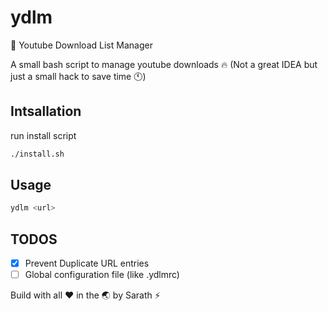 # ydlm
:arrow_down_small: Youtube Download List Manager 

A small bash script to manage youtube downloads :fire: (Not a great IDEA but just a small hack to save time :clock11:)

## Intsallation 

run install script
```bash
./install.sh

```

## Usage
```bash
ydlm <url>
```

## TODOS 
+ [x] Prevent Duplicate URL entries
+ [ ] Global configuration file (like .ydlmrc)

Build with all :heart: in the :earth_asia: by Sarath :zap:
